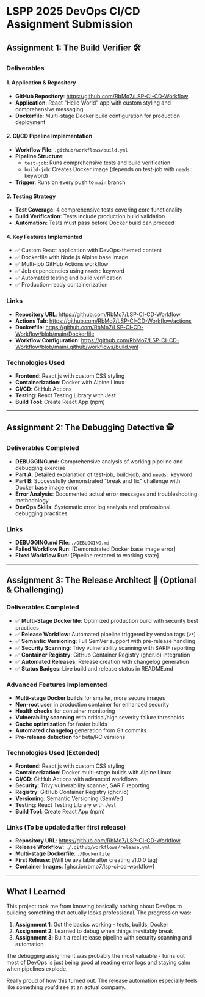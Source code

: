 # LSPP 2025 DevOps CI/CD Assignment Submission

## Assignment 1: The Build Verifier 🛠️

### Deliverables

#### 1. Application & Repository
- **GitHub Repository**: https://github.com/RbMo7/LSP-CI-CD-Workflow
- **Application**: React "Hello World" app with custom styling and comprehensive messaging
- **Dockerfile**: Multi-stage Docker build configuration for production deployment

#### 2. CI/CD Pipeline Implementation
- **Workflow File**: `.github/workflows/build.yml`
- **Pipeline Structure**:
  - `test-job`: Runs comprehensive tests and build verification
  - `build-job`: Creates Docker image (depends on test-job with `needs:` keyword)
- **Trigger**: Runs on every push to `main` branch

#### 3. Testing Strategy
- **Test Coverage**: 4 comprehensive tests covering core functionality
- **Build Verification**: Tests include production build validation
- **Automation**: Tests must pass before Docker build can proceed

#### 4. Key Features Implemented
- ✅ Custom React application with DevOps-themed content
- ✅ Dockerfile with Node.js Alpine base image
- ✅ Multi-job GitHub Actions workflow
- ✅ Job dependencies using `needs:` keyword
- ✅ Automated testing and build verification
- ✅ Production-ready containerization

### Links
- **Repository URL**: https://github.com/RbMo7/LSP-CI-CD-Workflow
- **Actions Tab**: https://github.com/RbMo7/LSP-CI-CD-Workflow/actions
- **Dockerfile**: https://github.com/RbMo7/LSP-CI-CD-Workflow/blob/main/Dockerfile
- **Workflow Configuration**: https://github.com/RbMo7/LSP-CI-CD-Workflow/blob/main/.github/workflows/build.yml

### Technologies Used
- **Frontend**: React.js with custom CSS styling
- **Containerization**: Docker with Alpine Linux
- **CI/CD**: GitHub Actions
- **Testing**: React Testing Library with Jest
- **Build Tool**: Create React App (npm)

---

## Assignment 2: The Debugging Detective 🕵️

### Deliverables Completed
- **DEBUGGING.md**: Comprehensive analysis of working pipeline and debugging exercise
- **Part A**: Detailed explanation of test-job, build-job, and `needs:` keyword
- **Part B**: Successfully demonstrated "break and fix" challenge with Docker base image error
- **Error Analysis**: Documented actual error messages and troubleshooting methodology
- **DevOps Skills**: Systematic error log analysis and professional debugging practices

### Links
- **DEBUGGING.md File**: `./DEBUGGING.md`
- **Failed Workflow Run**: [Demonstrated Docker base image error]
- **Fixed Workflow Run**: [Pipeline restored to working state]

---

## Assignment 3: The Release Architect 🚀 (Optional & Challenging)

### Deliverables Completed
- ✅ **Multi-Stage Dockerfile**: Optimized production build with security best practices
- ✅ **Release Workflow**: Automated pipeline triggered by version tags (`v*`)
- ✅ **Semantic Versioning**: Full SemVer support with pre-release handling
- ✅ **Security Scanning**: Trivy vulnerability scanning with SARIF reporting
- ✅ **Container Registry**: GitHub Container Registry (ghcr.io) integration
- ✅ **Automated Releases**: Release creation with changelog generation
- ✅ **Status Badges**: Live build and release status in README.md

### Advanced Features Implemented
- **Multi-stage Docker builds** for smaller, more secure images
- **Non-root user** in production container for enhanced security
- **Health checks** for container monitoring
- **Vulnerability scanning** with critical/high severity failure thresholds
- **Cache optimization** for faster builds
- **Automated changelog** generation from Git commits
- **Pre-release detection** for beta/RC versions

### Technologies Used (Extended)
- **Frontend**: React.js with custom CSS styling
- **Containerization**: Docker multi-stage builds with Alpine Linux
- **CI/CD**: GitHub Actions with advanced workflows
- **Security**: Trivy vulnerability scanner, SARIF reporting
- **Registry**: GitHub Container Registry (ghcr.io)
- **Versioning**: Semantic Versioning (SemVer)
- **Testing**: React Testing Library with Jest
- **Build Tool**: Create React App (npm)

### Links (To be updated after first release)
- **Repository URL**: https://github.com/RbMo7/LSP-CI-CD-Workflow
- **Release Workflow**: `./.github/workflows/release.yml`
- **Multi-stage Dockerfile**: `./Dockerfile`
- **First Release**: [Will be available after creating v1.0.0 tag]
- **Container Images**: [ghcr.io/rbmo7/lsp-ci-cd-workflow]

---

## What I Learned

This project took me from knowing basically nothing about DevOps to building something that actually looks professional. The progression was:

1. **Assignment 1**: Got the basics working - tests, builds, Docker
2. **Assignment 2**: Learned to debug when things inevitably break
3. **Assignment 3**: Built a real release pipeline with security scanning and automation

The debugging assignment was probably the most valuable - turns out most of DevOps is just being good at reading error logs and staying calm when pipelines explode.

Really proud of how this turned out. The release automation especially feels like something you'd see at an actual company.